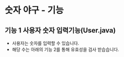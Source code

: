 # 숫자 야구 - 기능

## 기능 1 사용자 숫자 입력기능(User.java)
- 사용자는 숫자를 입력할 수 있습니다.
- 해당 수는 아래의 기능 2를 통해 유효성을 검사 받습습니다.